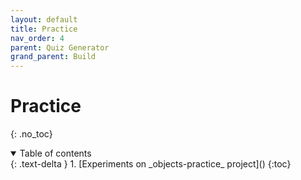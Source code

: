 ```yaml
---
layout: default
title: Practice
nav_order: 4
parent: Quiz Generator
grand_parent: Build
---
```


# Practice
{: .no_toc}

<details open markdown="block">
  <summary>
    Table of contents
  </summary>
  {: .text-delta }
1. [Experiments on _objects-practice_ project]()
   {:toc}
</details>

